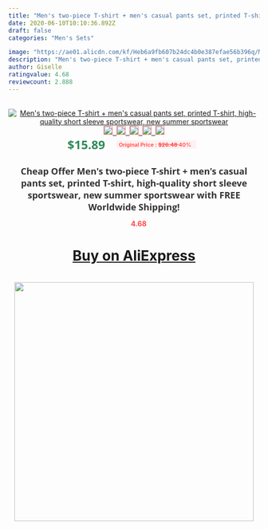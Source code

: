 ```yaml
---
title: "Men's two-piece T-shirt + men's casual pants set, printed T-shirt, high-quality short sleeve sportswear, new summer sportswear"
date: 2020-06-10T10:10:36.892Z
draft: false
categories: "Men's Sets"

image: "https://ae01.alicdn.com/kf/Heb6a9fb607b24dc4b0e387efae56b396q/Men-s-two-piece-T-shirt-men-s-casual-pants-set-printed-T-shirt-high-quality.jpg"
description: "Men's two-piece T-shirt + men's casual pants set, printed T-shirt, high-quality short sleeve sportswear, new summer sportswear"
author: Giselle
ratingvalue: 4.68
reviewcount: 2.888
---
```

<br>
<div style="text-align: center;">
<a href="https://s.click.aliexpress.com/e/_ATaSgN" target="_blank" rel="nofollow noopener noreferrer"><img alt="Men's two-piece T-shirt + men's casual pants set, printed T-shirt, high-quality short sleeve sportswear, new summer sportswear" class="magnifier-image" src="https://ae01.alicdn.com/kf/Heb6a9fb607b24dc4b0e387efae56b396q/Men-s-two-piece-T-shirt-men-s-casual-pants-set-printed-T-shirt-high-quality.jpg_640x640.jpg">
<br>
<img style="border:1px solid salmon" src="https://ae01.alicdn.com/kf/Heb6a9fb607b24dc4b0e387efae56b396q/Men-s-two-piece-T-shirt-men-s-casual-pants-set-printed-T-shirt-high-quality.jpg_120x120.jpg">&nbsp;&nbsp;<img style="border:1px solid salmon" src="https://ae01.alicdn.com/kf/H36e7904a0cd24067988c9683d8fe4efa6/Men-s-two-piece-T-shirt-men-s-casual-pants-set-printed-T-shirt-high-quality.jpg_120x120.jpg">&nbsp;&nbsp;<img style="border:1px solid salmon" src="https://ae01.alicdn.com/kf/H73c2648a69e84813ac426604a93c7e1eT/Men-s-two-piece-T-shirt-men-s-casual-pants-set-printed-T-shirt-high-quality.jpg_120x120.jpg">&nbsp;&nbsp;<img style="border:1px solid salmon" src="https://ae01.alicdn.com/kf/H26ad6daa6b2640479ba8555d756e9a15y/Men-s-two-piece-T-shirt-men-s-casual-pants-set-printed-T-shirt-high-quality.jpg_120x120.jpg">&nbsp;&nbsp;<img style="border:1px solid salmon" src="https://ae01.alicdn.com/kf/H6c407a3102c245c4928255d65f940f6c5/Men-s-two-piece-T-shirt-men-s-casual-pants-set-printed-T-shirt-high-quality.jpg_120x120.jpg"></a></div><br0>
<div style="text-align: center;"><span style="background-color: white; border: 0px; box-sizing: border-box; color: seagreen; display: inline-block; font-family: &quot;open sans&quot; , &quot;arial&quot; , &quot;helvetica&quot; , sans-serif , &quot;heiti&quot;; font-size: 24px; font-stretch: inherit; font-weight: 700; line-height: inherit; margin: 0px 10px 0px 0px; padding: 0px; vertical-align: middle;">$15.89 </span>
<span style="background: rgb(255 , 241 , 241); border-radius: 3px; border: 0px; box-sizing: border-box; color: #ff4747; display: inline-block; font-family: inherit; font-size: 12px; font-stretch: inherit; font-style: inherit; font-variant: inherit; font-weight: 600; line-height: inherit; margin: 0px; padding: 2px 5px; transform: scale(0.9); vertical-align: middle;">Original Price : <b style="text-decoration: line-through;">$26.48 </b> 40%&nbsp;&nbsp;</span></div>
<h1 style="color: #333333; display: inline-block; font-family: &quot;open sans&quot; , &quot;arial&quot; , &quot;helvetica&quot; , sans-serif , &quot;heiti&quot;; font-size: 18px; font-stretch: inherit; font-weight: 700; text-align: center;">Cheap Offer Men's two-piece T-shirt + men's casual pants set, printed T-shirt, high-quality short sleeve sportswear, new summer sportswear with FREE Worldwide Shipping!</h1>
<div style="color: #ff4747; text-align: center;">
<img src="https://4.bp.blogspot.com/-M0ZcTcb-5uY/XleCXlxnR4I/AAAAAAAAAEc/OrjgMkXV1oMQFaCRZj5HQwOCBcu3w1FegCPcBGAYYCw/s1600/star.png" style="height: 15px;">&nbsp;<b>4.68</b></div>
<div class="button_cont" align="center"><a class="buynow_a" href="https://s.click.aliexpress.com/e/_ATaSgN" target="_blank" rel="nofollow noopener noreferrer"><H1>Buy on AliExpress</H1></a></div><br>
<div class="separator" style="clear: both; text-align: center;">
<img src="https://lh3.googleusercontent.com/-pTy5HemUv9M/XlePHvY0dAI/AAAAAAAAAE4/0nX5iRUoIWY8eMW9Dpxeirr157OZliDIgCLcBGAsYHQ/s1600/badge.gif" width="480">
</div>

